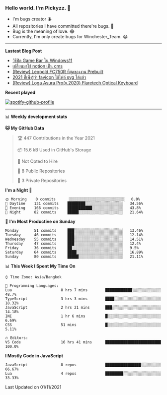 ### Hello world. I'm Pickyzz. 👋
 - I'm bugs creator 🪲
 - All repositories I have committed there're bugs. 🎃
 - Bug is the meaning of love. 😂
 - Currently, I'm only create bugs for Winchester_Team. 😂

-------

**Lastest Blog Post**
<!-- BLOG-POST-LIST:START -->
- [วิธีปิด Game Bar ใน Windows11](https://pickyzz.ga/disable-gamebar-win11)
- [เปลี่ยนมาใช้ notion เป็น cms](https://pickyzz.ga/migrate-to-notion-as-cms)
- [(Review) Leopold FC750R ที่สุดของงาน Prebuilt](https://pickyzz.ga/leopold-fc750r-review)
- [2021 ที่เพิ่งรู้ว่า favicon ใช้ไฟล์ svg ได้แล้ว](https://pickyzz.ga/favicon-as-svg)
- [(Review) Loga Asura Pro(v.2020) Flaretech Optical Keyboard](https://pickyzz.ga/loga-asura-review)
<!-- BLOG-POST-LIST:END -->

**Recent played**

[![spotify-github-profile](https://spotify-github-profile.vercel.app/api/view?uid=22llhxowcxkv2mjpbpwnciooa&cover_image=true&theme=natemoo-re&bar_color=00b3ff&bar_color_cover=false)](https://spotify-github-profile.vercel.app/api/view?uid=22llhxowcxkv2mjpbpwnciooa&redirect=true)

-------
📊 **Weekly development stats**
<!--START_SECTION:waka-->
**🐱 My GitHub Data** 

> 🏆 447 Contributions in the Year 2021
 > 
> 📦 15.6 kB Used in GitHub's Storage 
 > 
> 🚫 Not Opted to Hire
 > 
> 📜 8 Public Repositories 
 > 
> 🔑 3 Private Repositories  
 > 
**I'm a Night 🦉** 

```text
🌞 Morning    0 commits      ░░░░░░░░░░░░░░░░░░░░░░░░░   0.0% 
🌆 Daytime    131 commits    ████████░░░░░░░░░░░░░░░░░   34.56% 
🌃 Evening    166 commits    ███████████░░░░░░░░░░░░░░   43.8% 
🌙 Night      82 commits     █████░░░░░░░░░░░░░░░░░░░░   21.64%

```
📅 **I'm Most Productive on Sunday** 

```text
Monday       51 commits     ███░░░░░░░░░░░░░░░░░░░░░░   13.46% 
Tuesday      46 commits     ███░░░░░░░░░░░░░░░░░░░░░░   12.14% 
Wednesday    55 commits     ███░░░░░░░░░░░░░░░░░░░░░░   14.51% 
Thursday     47 commits     ███░░░░░░░░░░░░░░░░░░░░░░   12.4% 
Friday       36 commits     ██░░░░░░░░░░░░░░░░░░░░░░░   9.5% 
Saturday     64 commits     ████░░░░░░░░░░░░░░░░░░░░░   16.89% 
Sunday       80 commits     █████░░░░░░░░░░░░░░░░░░░░   21.11%

```


📊 **This Week I Spent My Time On** 

```text
⌚︎ Time Zone: Asia/Bangkok

💬 Programming Languages: 
Lua                      8 hrs 7 mins        ████████████░░░░░░░░░░░░░   48.7% 
TypeScript               3 hrs 3 mins        ████░░░░░░░░░░░░░░░░░░░░░   18.32% 
JavaScript               2 hrs 21 mins       ███░░░░░░░░░░░░░░░░░░░░░░   14.18% 
INI                      1 hr 6 mins         █░░░░░░░░░░░░░░░░░░░░░░░░   6.69% 
CSS                      51 mins             █░░░░░░░░░░░░░░░░░░░░░░░░   5.11%

🔥 Editors: 
VS Code                  16 hrs 41 mins      █████████████████████████   100.0%

```

**I Mostly Code in JavaScript** 

```text
JavaScript               8 repos             ████████████████░░░░░░░░░   66.67% 
Lua                      4 repos             ████████░░░░░░░░░░░░░░░░░   33.33%

```



 Last Updated on 01/11/2021
<!--END_SECTION:waka-->

<!--
**pickyzz/pickyzz** is a ✨ _special_ ✨ repository because its `README.md` (this file) appears on your GitHub profile.

Here are some ideas to get you started:

- 🔭 I’m currently working on ...
- 🌱 I’m currently learning ...
- 👯 I’m looking to collaborate on ...
- 🤔 I’m looking for help with ...
- 💬 Ask me about ...
- 📫 How to reach me: ...
- 😄 Pronouns: ...
- ⚡ Fun fact: ...
-->
